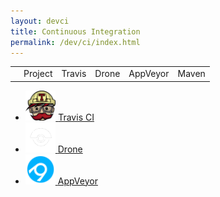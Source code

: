 ```yaml
---
layout: devci
title: Continuous Integration
permalink: /dev/ci/index.html
---
```



<table class="projects" id="projects-table">
<tr class="projects-title-row">
  <td>
  </td>
  <td>Project</td>
  <td>Travis</td>
  <td>Drone</td>
  <td>AppVeyor</td>
  <td>Maven</td>
</tr>
</table>

<script src="/resources/coffee/ci.js"></script>


<ul class="projects">
<a href="https://travis-ci.org/storm-enroute">
  <li>
    <span>
      <img src="/resources/images/travis.png" height="48" />
    </span>
    <span>
      Travis CI
    </span>
  </li>
</a>

<a href="http://ci.storm-enroute.com:443">
  <li>
    <span>
      <img src="/resources/images/drone-white.png" height="48" />
    </span>
    <span>
      Drone
    </span>
  </li>
</a>

<a href="https://ci.appveyor.com/projects">
  <li>
    <span>
      <img src="/resources/images/appveyor.png" height="48" />
    </span>
    <span>
      AppVeyor
    </span>
  </li>
</a>
</ul>
